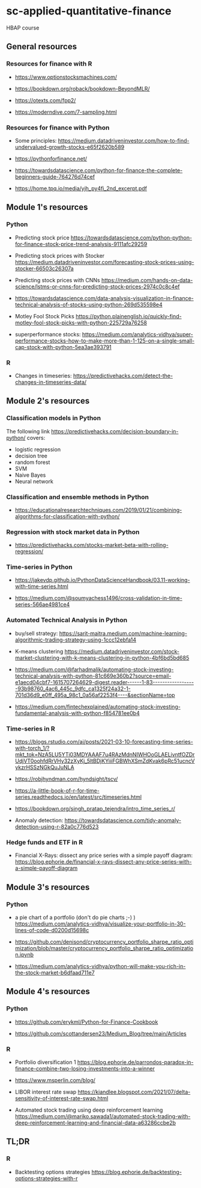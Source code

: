 # sc-applied-quantitative-finance

HBAP course

## General resources

### Resources for finance with R

- <https://www.optionstocksmachines.com/>

- <https://bookdown.org/roback/bookdown-BeyondMLR/>

- <https://otexts.com/fpp2/>

- <https://moderndive.com/7-sampling.html>

### Resources for finance with Python

- Some principles: <https://medium.datadriveninvestor.com/how-to-find-undervalued-growth-stocks-e65f2620b589>

- <https://pythonforfinance.net/>

- <https://towardsdatascience.com/python-for-finance-the-complete-beginners-guide-764276d74cef>

- <https://home.tpq.io/media/yjh_py4fi_2nd_excerpt.pdf>

## Module 1's resources

### Python

- Predicting stock price <https://towardsdatascience.com/python-python-for-finance-stock-price-trend-analysis-9111afc29259>

- Predicting stock prices with Stocker <https://medium.datadriveninvestor.com/forecasting-stock-prices-using-stocker-66503c26307a>

- Predicting stock prices with CNNs <https://medium.com/hands-on-data-science/lstms-or-cnns-for-predicting-stock-prices-2974c0c8c4ef>

- <https://towardsdatascience.com/data-analysis-visualization-in-finance-technical-analysis-of-stocks-using-python-269d535598e4>

- Motley Fool Stock Picks <https://python.plainenglish.io/quickly-find-motley-fool-stock-picks-with-python-225729a76258>

- superperformance stocks: <https://medium.com/analytics-vidhya/super-performance-stocks-how-to-make-more-than-1-125-on-a-single-small-cap-stock-with-python-5ea3ae393791>


### R

- Changes in timeseries: <https://predictivehacks.com/detect-the-changes-in-timeseries-data/>

## Module 2's resources

### Classification models in Python

The following link <https://predictivehacks.com/decision-boundary-in-python/> covers:
- logistic regression
- decision tree
- random forest
- SVM
- Naive Bayes
- Neural network

### Classification and ensemble methods in Python

- <https://educationalresearchtechniques.com/2019/01/21/combining-algorithms-for-classification-with-python/>

### Regression with stock market data in Python

- <https://predictivehacks.com/stocks-market-beta-with-rolling-regression/>

### Time-series in Python

- <https://jakevdp.github.io/PythonDataScienceHandbook/03.11-working-with-time-series.html>

- <https://medium.com/@soumyachess1496/cross-validation-in-time-series-566ae4981ce4>

### Automated Technical Analysis in Python

- buy/sell strategy: <https://sarit-maitra.medium.com/machine-learning-algorithmic-trading-strategy-using-1ccc12ebfa14>

- K-means clustering <https://medium.datadriveninvestor.com/stock-market-clustering-with-k-means-clustering-in-python-4bf6bd5bd685>

- <https://medium.com/@farhadmalik/automating-stock-investing-technical-analysis-with-python-81c669e360b2?source=email-e1aecd04cbf7-1615707264629-digest.reader------1-83------------------93b98760_4ac6_445c_9dfc_ca1325f24a32-1-701d36d9_e0ff_495a_98c1_0a56af2253f4----&sectionName=top>

- <https://medium.com/fintechexplained/automating-stock-investing-fundamental-analysis-with-python-f854781ee0b4>

### Time-series in R

- <https://blogs.rstudio.com/ai/posts/2021-03-10-forecasting-time-series-with-torch_1/?mkt_tok=NzA5LU5YTi03MDYAAAF7u4RAzMdnNIWHOoGLAELivntfOZDrUdjVT0oohfdRrVHy32zXyKj_5ltBDjKYiiiFGBWhXSmZdKvak6pRc51ucncVykzrHSSzNGkQuJuNLA>

- <https://robjhyndman.com/hyndsight/tscv/>

- <https://a-little-book-of-r-for-time-series.readthedocs.io/en/latest/src/timeseries.html>

- <https://bookdown.org/singh_pratap_tejendra/intro_time_series_r/>

- Anomaly detection: <https://towardsdatascience.com/tidy-anomaly-detection-using-r-82a0c776d523>

### Hedge funds and ETF in R

- Financial X-Rays: dissect any price series with a simple payoff diagram: <https://blog.ephorie.de/financial-x-rays-dissect-any-price-series-with-a-simple-payoff-diagram>

## Module 3's resources

### Python

- a pie chart of a portfolio (don't do pie charts ;-) ) <https://medium.com/analytics-vidhya/visualize-your-portfolio-in-30-lines-of-code-d0200d15698c>

- <https://github.com/denisond/cryptocurrency_portfolio_sharpe_ratio_optimization/blob/master/cryptocurrency_portfolio_sharpe_ratio_optimization.ipynb>

- <https://medium.com/analytics-vidhya/python-will-make-you-rich-in-the-stock-market-b6dfaad711e7>

## Module 4's resources

### Python

- <https://github.com/erykml/Python-for-Finance-Cookbook>

- <https://github.com/scottandersen23/Medium_Blog/tree/main/Articles>

### R

- Portfolio diversification 1 <https://blog.ephorie.de/parrondos-paradox-in-finance-combine-two-losing-investments-into-a-winner>

- <https://www.msperlin.com/blog/>

- LIBOR interest rate swap <https://kiandlee.blogspot.com/2021/07/delta-sensitivity-of-interest-rate-swap.html>

- Automated stock trading using deep reinforcement learning <https://medium.com/@mariko.sawada1/automated-stock-trading-with-deep-reinforcement-learning-and-financial-data-a63286ccbe2b>

## TL;DR

### R

- Backtesting options strategies <https://blog.ephorie.de/backtesting-options-strategies-with-r>




